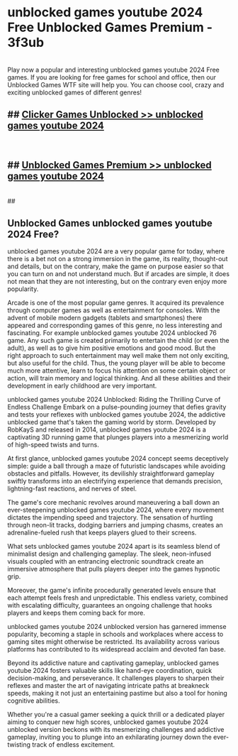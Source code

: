 # unblocked games youtube 2024 Free Unblocked Games Premium - 3f3ub <br>
<br>
Play now a popular and interesting unblocked games youtube 2024 Free games. If you are looking for free games for school and office, then our Unblocked Games WTF site will help you. You can choose cool, crazy and exciting unblocked games of different genres!


## ##  [Clicker Games Unblocked >> unblocked games youtube 2024](http://freeplayer.one?title=unblocked_games_youtube_2024&ref=M1)
  <br>

##  ## [Unblocked Games Premium >> unblocked games youtube 2024](http://freeplayer.one?title=unblocked_games_youtube_2024&ref=M1)
  <br>
  ##



## Unblocked Games unblocked games youtube 2024 Free?

unblocked games youtube 2024 are a very popular game for today, where there is a bet not on a strong immersion in the game, its reality, thought-out and details, but on the contrary, make the game on purpose easier so that you can turn on and not understand much. But if arcades are simple, it does not mean that they are not interesting, but on the contrary even enjoy more popularity.

Arcade is one of the most popular game genres. It acquired its prevalence through computer games as well as entertainment for consoles. With the advent of mobile modern gadgets (tablets and smartphones) there appeared and corresponding games of this genre, no less interesting and fascinating. For example unblocked games youtube 2024 unblocked 76 game. Any such game is created primarily to entertain the child (or even the adult), as well as to give him positive emotions and good mood. But the right approach to such entertainment may well make them not only exciting, but also useful for the child. Thus, the young player will be able to become much more attentive, learn to focus his attention on some certain object or action, will train memory and logical thinking. And all these abilities and their development in early childhood are very important.

unblocked games youtube 2024 Unblocked: Riding the Thrilling Curve of Endless Challenge
Embark on a pulse-pounding journey that defies gravity and tests your reflexes with unblocked games youtube 2024, the addictive unblocked game that's taken the gaming world by storm. Developed by RobKayS and released in 2014, unblocked games youtube 2024 is a captivating 3D running game that plunges players into a mesmerizing world of high-speed twists and turns.

At first glance, unblocked games youtube 2024 concept seems deceptively simple: guide a ball through a maze of futuristic landscapes while avoiding obstacles and pitfalls. However, its devilishly straightforward gameplay swiftly transforms into an electrifying experience that demands precision, lightning-fast reactions, and nerves of steel.

The game's core mechanic revolves around maneuvering a ball down an ever-steepening unblocked games youtube 2024, where every movement dictates the impending speed and trajectory. The sensation of hurtling through neon-lit tracks, dodging barriers and jumping chasms, creates an adrenaline-fueled rush that keeps players glued to their screens.

What sets unblocked games youtube 2024 apart is its seamless blend of minimalist design and challenging gameplay. The sleek, neon-infused visuals coupled with an entrancing electronic soundtrack create an immersive atmosphere that pulls players deeper into the games hypnotic grip.

Moreover, the game's infinite procedurally generated levels ensure that each attempt feels fresh and unpredictable. This endless variety, combined with escalating difficulty, guarantees an ongoing challenge that hooks players and keeps them coming back for more.

unblocked games youtube 2024 unblocked version has garnered immense popularity, becoming a staple in schools and workplaces where access to gaming sites might otherwise be restricted. Its availability across various platforms has contributed to its widespread acclaim and devoted fan base.

Beyond its addictive nature and captivating gameplay, unblocked games youtube 2024 fosters valuable skills like hand-eye coordination, quick decision-making, and perseverance. It challenges players to sharpen their reflexes and master the art of navigating intricate paths at breakneck speeds, making it not just an entertaining pastime but also a tool for honing cognitive abilities.

Whether you're a casual gamer seeking a quick thrill or a dedicated player aiming to conquer new high scores, unblocked games youtube 2024 unblocked version beckons with its mesmerizing challenges and addictive gameplay, inviting you to plunge into an exhilarating journey down the ever-twisting track of endless excitement.